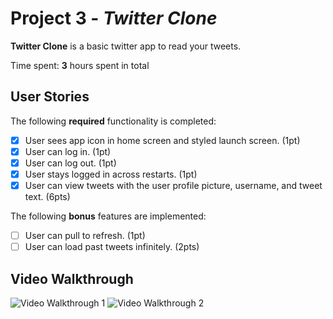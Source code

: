 # Project 3 - *Twitter Clone*

**Twitter Clone** is a basic twitter app to read your tweets.

Time spent: **3** hours spent in total

## User Stories

The following **required** functionality is completed:

- [x] User sees app icon in home screen and styled launch screen. (1pt)
- [x] User can log in. (1pt)
- [x] User can log out. (1pt)
- [x] User stays logged in across restarts. (1pt)
- [x] User can view tweets with the user profile picture, username, and tweet text. (6pts)

The following **bonus** features are implemented:

- [ ] User can pull to refresh. (1pt)
- [ ] User can load past tweets infinitely. (2pts)

## Video Walkthrough

<img src='https://media.giphy.com/media/ZvahKI2LX6cYZcKkjo/giphy.gif' title='Video Walkthrough 1' width='' alt='Video Walkthrough 1' />

<img src='https://media.giphy.com/media/1xlZNYUvWrt1guUBsX/giphy.gif' title='Video Walkthrough 2' width='' alt='Video Walkthrough 2' />
